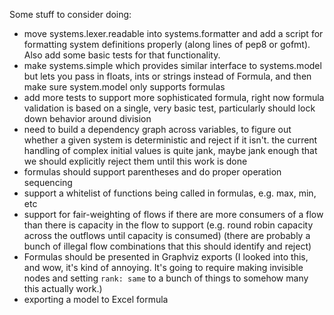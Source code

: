 
Some stuff to consider doing:

* move systems.lexer.readable into systems.formatter and add a script
    for formatting system definitions properly (along lines of pep8
    or gofmt). Also add some basic tests for that functionality.
* make systems.simple which provides similar interface to systems.model
    but lets you pass in floats, ints or strings instead of Formula,
    and then make sure system.model only supports formulas
* add more tests to support more sophisticated formula, right now
    formula validation is based on a single, very basic test,
    particularly should lock down behavior around division
* need to build a dependency graph across variables, to figure out
    whether a given system is deterministic and reject if it isn't.
    the current handling of complex initial values is quite jank,
    maybe jank enough that we should explicitly reject them until
    this work is done
* formulas should support parentheses and do proper operation sequencing
* support a whitelist of functions being called in formulas, e.g. max, min, etc
* support for fair-weighting of flows if there are more consumers of a flow
    than there is capacity in the flow to support (e.g. round robin capacity
    across the outflows until capacity is consumed)
    (there are probably a bunch of illegal flow combinations that this
    should identify and reject)
* Formulas should be presented in Graphviz exports
    (I looked into this, and wow, it's kind of annoying. It's going to require
    making invisible nodes and setting `rank: same` to a bunch of things to
    somehow many this actually work.)
* exporting a model to Excel formula
